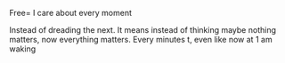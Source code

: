 Free= I care about every moment

Instead of dreading the next. It means instead of thinking maybe nothing matters, now everything matters. Every minutes t, even like now at 1 am waking